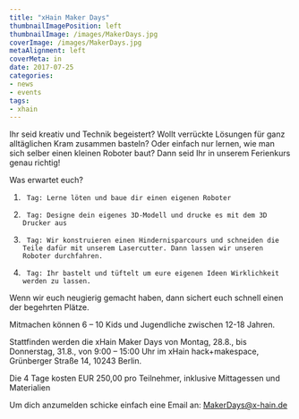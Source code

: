 ```yaml
---
title: "xHain Maker Days"
thumbnailImagePosition: left
thumbnailImage: /images/MakerDays.jpg
coverImage: /images/MakerDays.jpg
metaAlignment: left
coverMeta: in
date: 2017-07-25
categories:
- news
- events
tags:
- xhain
---
```


Ihr seid kreativ und Technik begeistert? Wollt verrückte Lösungen für ganz alltäglichen Kram zusammen basteln? Oder einfach nur lernen, wie man sich selber einen kleinen Roboter baut? Dann seid Ihr in unserem Ferienkurs genau richtig!

Was erwartet euch?

1.      Tag: Lerne löten und baue dir einen eigenen Roboter
2.      Tag: Designe dein eigenes 3D-Modell und drucke es mit dem 3D Drucker aus
3.      Tag: Wir konstruieren einen Hindernisparcours und schneiden die Teile dafür mit unserem Lasercutter. Dann lassen wir unseren Roboter durchfahren.
4.      Tag: Ihr bastelt und tüftelt um eure eigenen Ideen Wirklichkeit werden zu lassen.

Wenn wir euch neugierig gemacht haben, dann sichert euch schnell einen der begehrten Plätze.

Mitmachen können 6 – 10 Kids und Jugendliche zwischen 12-18 Jahren.

Stattfinden werden die xHain Maker Days von Montag, 28.8., bis Donnerstag, 31.8., von 9:00 – 15:00 Uhr im xHain hack+makespace, Grünberger Straße 14, 10243 Berlin.

Die 4 Tage kosten EUR 250,00 pro Teilnehmer, inklusive Mittagessen und Materialien

Um dich anzumelden schicke einfach eine Email an: MakerDays@x-hain.de

 

